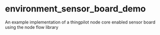# environment_sensor_board_demo
An example implementation of a thingpilot node core enabled sensor board using the node flow library
